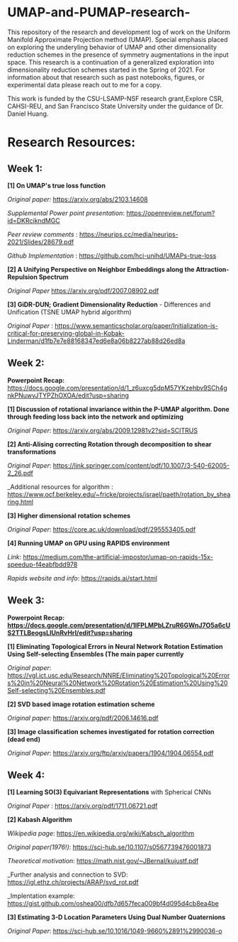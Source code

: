 # UMAP-and-PUMAP-research-
This repository of the research and development log of work on the Uniform Manifold Approximate Projection method (UMAP). Special emphasis placed on exploring the underyling 
behavior of UMAP and other dimensionality reduction schemes in the presence of symmetry augmentations in the input space. This research is a continuation of a generalized exploration into dimensionality reduction schemes started in the Spring of 2021. For information about that research such as past notebooks, figures, or experimental data please reach out to me for a copy. 

This work is funded by the CSU-LSAMP-NSF research grant,Explore CSR, CAHSI-REU, and San Francisco State University under the guidance of Dr. Daniel Huang.

# Research Resources: 

## Week 1: 

**[1] On UMAP's true loss function**

 _Original paper:_                        https://arxiv.org/abs/2103.14608

 _Supplemental Power point presentation_: https://openreview.net/forum?id=DKRcikndMGC

 _Peer review comments_ :                 https://neurips.cc/media/neurips-2021/Slides/28679.pdf
 
 _Github Implementation_ :                https://github.com/hci-unihd/UMAPs-true-loss

**[2] A Unifying Perspective on Neighbor Embeddings along the Attraction-Repulsion Spectrum**

 _Original Paper_                         https://arxiv.org/pdf/2007.08902.pdf

**[3] GiDR-DUN; Gradient Dimensionality Reduction** - Differences and Unification (TSNE UMAP hybrid algorithm)

 _Original Paper_ :                       https://www.semanticscholar.org/paper/Initialization-is-critical-for-preserving-global-in-Kobak-Linderman/d1fb7e7e88168347ed6e8a06b8227ab88d26ed8a

## Week 2: 

**Powerpoint Recap:** https://docs.google.com/presentation/d/1_z6uxcg5dpM57YKzehbv9SCh4gnkPNuwvJTYPZhOXOA/edit?usp=sharing

**[1] Discussion of rotational invariance within the P-UMAP algorithm. Done through feeding loss back into the network and optimizing**

_Original Paper_:                         https://arxiv.org/abs/2009.12981v2?sid=SCITRUS

**[2] Anti-Alising correcting Rotation through decomposition to shear transformations**

_Original Paper_:                         https://link.springer.com/content/pdf/10.1007/3-540-62005-2_26.pdf

_Additional resources for algorithm :     https://www.ocf.berkeley.edu/~fricke/projects/israel/paeth/rotation_by_shearing.html

**[3] Higher dimensional rotation schemes**

_Original Paper_:                         https://core.ac.uk/download/pdf/295553405.pdf

**[4] Running UMAP on GPU using RAPIDS environment**

_Link_:                                   https://medium.com/the-artificial-impostor/umap-on-rapids-15x-speedup-f4eabfbdd978

_Rapids website and info_:                https://rapids.ai/start.html

## Week 3:

**Powerpoint Recap: https://docs.google.com/presentation/d/1lFPLMPbLZruR6GWnJ7O5a6cUS2TTLBeogsLlUnRvHrI/edit?usp=sharing**

**[1] Eliminating Topological Errors in Neural Network Rotation Estimation
Using Self-selecting Ensembles (The main paper currently**

_Original paper_:                   https://vgl.ict.usc.edu/Research/NNRE/Eliminating%20Topological%20Errors%20in%20Neural%20Network%20Rotation%20Estimation%20Using%20Self-selecting%20Ensembles.pdf

**[2] SVD based image rotation estimation scheme**

_Original paper_:                         https://arxiv.org/pdf/2006.14616.pdf

**[3] Image classification schemes investigated for rotation correction (dead end)**

_Original Paper_:                         https://arxiv.org/ftp/arxiv/papers/1904/1904.06554.pdf

## Week 4:

**[1] Learning SO(3) Equivariant Representations**
with Spherical CNNs

_Original Paper_ :                        https://arxiv.org/pdf/1711.06721.pdf

**[2] Kabash Algorithm**

_Wikipedia page_:                         https://en.wikipedia.org/wiki/Kabsch_algorithm

_Original paper(1976!)_:                         https://sci-hub.se/10.1107/s0567739476001873

_Theoretical motivation_:                 https://math.nist.gov/~JBernal/kujustf.pdf

_Further analysis and connection to SVD:  https://igl.ethz.ch/projects/ARAP/svd_rot.pdf

_Implentation example:                    https://gist.github.com/oshea00/dfb7d657feca009bf4d095d4cb8ea4be

**[3] Estimating 3-D Location Parameters Using Dual Number Quaternions** 

_Original Paper_:                        https://sci-hub.se/10.1016/1049-9660%2891%2990036-o
